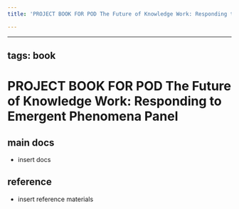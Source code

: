 ```yaml
---
title: 'PROJECT BOOK FOR POD The Future of Knowledge Work: Responding to Emergent Phenomena Panel'

---
```



---
tags: book
---

PROJECT BOOK FOR POD The Future of Knowledge Work: Responding to Emergent Phenomena Panel
===

main docs
---

- insert docs

reference
---

- insert reference materials

